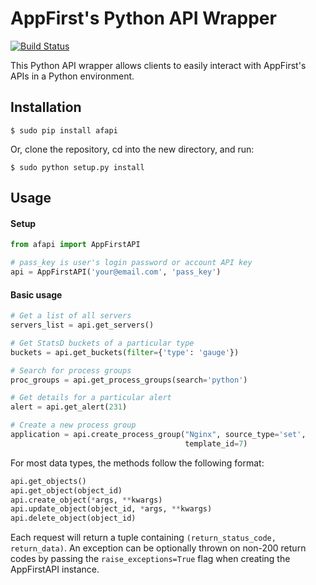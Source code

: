 AppFirst's Python API Wrapper
=============================
[![Build Status](https://travis-ci.org/appfirst/afapi.svg)](https://travis-ci.org/appfirst/afapi)

This Python API wrapper allows clients to easily interact with AppFirst's APIs
in a Python environment.

Installation
------------

```
$ sudo pip install afapi
```

Or, clone the repository, cd into the new directory, and run:
```
$ sudo python setup.py install
```

Usage
-----

#### Setup
```python
from afapi import AppFirstAPI

# pass_key is user's login password or account API key
api = AppFirstAPI('your@email.com', 'pass_key')
```

#### Basic usage
```python
# Get a list of all servers
servers_list = api.get_servers()

# Get StatsD buckets of a particular type
buckets = api.get_buckets(filter={'type': 'gauge'})

# Search for process groups
proc_groups = api.get_process_groups(search='python')

# Get details for a particular alert
alert = api.get_alert(231)

# Create a new process group
application = api.create_process_group("Nginx", source_type='set',
                                       template_id=7)
```

For most data types, the methods follow the following format:

```python
api.get_objects()
api.get_object(object_id)
api.create_object(*args, **kwargs)
api.update_object(object_id, *args, **kwargs)
api.delete_object(object_id)
```

Each request will return a tuple containing
`(return_status_code, return_data)`. An exception can be optionally thrown on
non-200 return codes by passing the `raise_exceptions=True` flag when creating
the AppFirstAPI instance.

